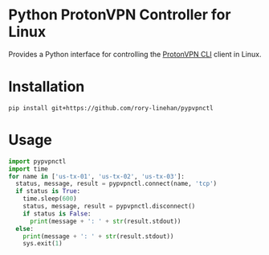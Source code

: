 # Python ProtonVPN Controller for Linux

Provides a Python interface for controlling the
[ProtonVPN CLI](https://protonvpn.com/support/linux-vpn-tool/) client in Linux.

# Installation

`pip install git+https://github.com/rory-linehan/pypvpnctl`

# Usage

```python
import pypvpnctl
import time
for name in ['us-tx-01', 'us-tx-02', 'us-tx-03']:
  status, message, result = pypvpnctl.connect(name, 'tcp')
  if status is True:
    time.sleep(600)
    status, message, result = pypvpnctl.disconnect()
    if status is False:
      print(message + ': ' + str(result.stdout))
  else:
    print(message + ': ' + str(result.stdout))
    sys.exit(1)
```
